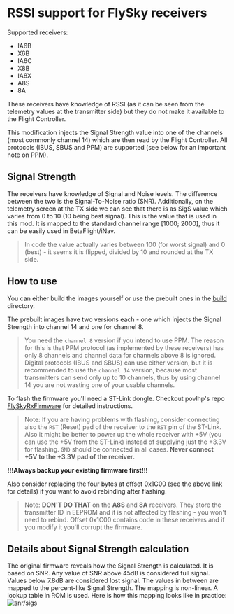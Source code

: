 # RSSI support for FlySky receivers

Supported receivers:
* IA6B
* X6B
* IA6C
* X8B
* IA8X
* A8S
* 8A

These receivers have knowledge of RSSI (as it can be seen from the telemetry values
at the transmitter side) but they do not make it available to the Flight
Controller.

This modification injects the Signal Strength value into one of the channels (most commonly channel 14) which are then read by the Flight Controller. All protocols (IBUS, SBUS and PPM) are supported (see below for an important note on PPM).

## Signal Strength

The receivers have knowledge of Signal and Noise levels. The difference between the two is the
Signal-To-Noise ratio (SNR). Additionally, on the telemetry screen at the TX side we can see that there is as SigS value
which varies from 0 to 10 (10 being best signal). This is the value that is used in this mod. It is mapped to the standard
channel range [1000; 2000], thus it can be easily used in BetaFlight/iNav.

> In code the value actually varies between 100 (for worst signal) and 0 (best) - it seems it is flipped, divided by 10 and rounded at the TX side.


## How to use

You can either build the images yourself or use the prebuilt ones in the [build](build) directory.

The prebuilt images have two versions each - one which injects the Signal Strength into channel 14 and one for channel 8.
> You need the `channel 8` version if you intend to use PPM. The reason for this is that PPM protocol (as implemented by these receivers) has only 8 channels and channel data for channels above 8 is ignored.
> Digital protocols (IBUS and SBUS) can use either version, but it is recommended to use the `channel 14` version, because most transmitters can send only up to 10 channels, thus by using channel 14 you are not wasting one of your usable channels.

To flash the firmware you'll need a ST-Link dongle.
Checkout povlhp's repo [FlySkyRxFirmware](https://github.com/povlhp/FlySkyRxFirmware) for detailed
instructions.

> Note: If you are having problems with flashing, consider connecting also the `RST` (Reset) pad of the receiver to the `RST` pin of the ST-Link.<br/>
> Also it might be better to power up the whole receiver with +5V (you can use the +5V from the ST-Link) instead of supplying just the +3.3V for flashing. `GND` should be connected in all cases. **Never connect +5V to the +3.3V pad of the receiver.**

**!!!Always backup your existing firmware first!!!**

Also consider replacing the four bytes at offset 0x1C00 (see the above link for details) if you want to avoid rebinding
after flashing.

> Note: **DON'T DO THAT** on the **A8S** and **8A** receivers. They store the transmitter ID in EEPROM and it is not affected by flashing - you won't need to rebind. Offset 0x1C00 contains code in these receivers and if you modify it you'll corrupt the firmware.

## Details about Signal Strength calculation
The original firmware reveals how the Signal Strength is calculated. It is based on SNR.
Any value of SNR above 45dB is considered full signal. Values below 7.8dB are considered
lost signal. The values in between are mapped to the percent-like Signal Strength. The mapping is
non-linear. A lookup table in ROM is used. Here is how this mapping looks like in practice:
![snr/sigs](https://user-images.githubusercontent.com/9365881/41402828-037e95ae-6fcc-11e8-939f-167e4dab414b.png)
